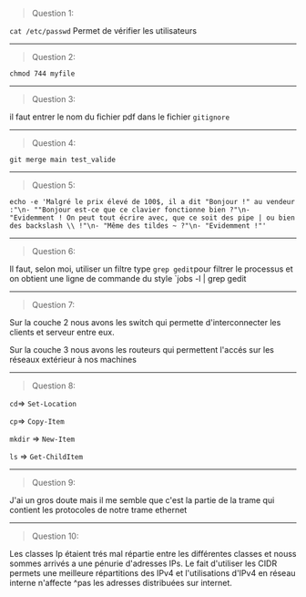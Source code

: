> Question 1:

`cat /etc/passwd` Permet de vérifier les utilisateurs

---
> Question 2:

`chmod 744 myfile`

---
> Question 3:

il faut entrer le nom du fichier pdf dans le fichier `gitignore`

---
> Question 4:

`git merge main test_valide` 

---
> Question 5:

`echo -e 'Malgré le prix élevé de 100$, il a dit "Bonjour !" au vendeur :"\n- ""Bonjour est-ce que ce clavier fonctionne bien ?"\n- "Evidemment ! On peut tout écrire avec, que ce soit des pipe | ou bien des backslash \\ !"\n- "Même des tildes ~ ?"\n- "Evidemment !"'`

---
> Question 6:

Il faut, selon moi, utiliser un filtre type `grep gedit`pour filtrer le processus et on obtient une ligne de commande du style `jobs -l | grep gedit

---
> Question 7:

Sur la couche 2 nous avons les switch qui permette d'interconnecter les clients et serveur entre eux.

Sur la couche 3 nous avons les routeurs qui permettent l'accés sur les réseaux extérieur à nos machines

---
> Question 8:

`cd`=> `Set-Location`

`cp`=> `Copy-Item`

`mkdir` => `New-Item`

`ls` => `Get-ChildItem`

---
> Question 9:

J'ai un gros doute mais il me semble que c'est la partie de la trame qui contient les protocoles de notre trame ethernet

---
> Question 10:

Les classes Ip étaient trés mal répartie entre les différentes classes et nouss sommes arrivés a une pénurie d'adresses IPs. Le fait d'utiliser les CIDR permets une meilleure répartitions des IPv4 et l'utilisations d'IPv4 en réseau interne n'affecte ^pas les adresses distribuées sur internet.
